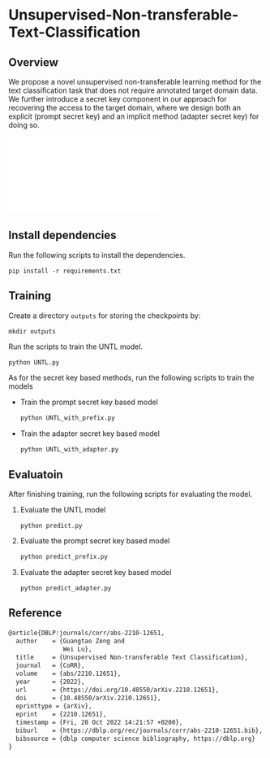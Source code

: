 # Unsupervised-Non-transferable-Text-Classification

## Overview

We propose a novel unsupervised non-transferable learning method for the text classification task that does not require annotated target domain data. We further introduce a secret key component in our approach for recovering the access to the target domain, where we design both an explicit (prompt secret key) and an implicit method (adapter secret key) for doing so. 

![overview](overview.pdf)

## Install dependencies

Run the following scripts to install the dependencies.

```shell
pip install -r requirements.txt
```



## Training

Create a directory `outputs` for storing the checkpoints by:

```shell
mkdir outputs
```

Run the scripts to train the UNTL model.

```shell
python UNTL.py
```

As for the secret key based methods, run the following scripts to train the models

* Train the prompt secret key based model

  ```sh
  python UNTL_with_prefix.py
  ```

* Train the adapter secret key based model

  ```sh
  python UNTL_with_adapter.py
  ```



## Evaluatoin

After finishing training, run the following scripts for evaluating the model.

1. Evaluate the UNTL model

   ```shell
   python predict.py
   ```

2. Evaluate the prompt secret key based model

   ```sh
   python predict_prefix.py
   ```

3. Evaluate the adapter secret key based model

   ```shell
   python predict_adapter.py
   ```



## Reference

```
@article{DBLP:journals/corr/abs-2210-12651,
  author    = {Guangtao Zeng and
               Wei Lu},
  title     = {Unsupervised Non-transferable Text Classification},
  journal   = {CoRR},
  volume    = {abs/2210.12651},
  year      = {2022},
  url       = {https://doi.org/10.48550/arXiv.2210.12651},
  doi       = {10.48550/arXiv.2210.12651},
  eprinttype = {arXiv},
  eprint    = {2210.12651},
  timestamp = {Fri, 28 Oct 2022 14:21:57 +0200},
  biburl    = {https://dblp.org/rec/journals/corr/abs-2210-12651.bib},
  bibsource = {dblp computer science bibliography, https://dblp.org}
}
```

